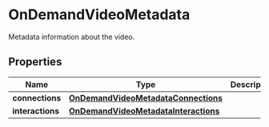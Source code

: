 

# OnDemandVideoMetadata

Metadata information about the video.

## Properties

| Name | Type | Description | Notes |
|------------ | ------------- | ------------- | -------------|
|**connections** | [**OnDemandVideoMetadataConnections**](OnDemandVideoMetadataConnections.md) |  |  |
|**interactions** | [**OnDemandVideoMetadataInteractions**](OnDemandVideoMetadataInteractions.md) |  |  |



